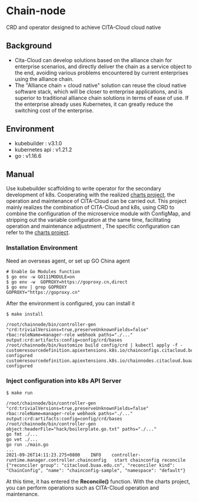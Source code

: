 # Chain-node
CRD and operator designed to achieve CITA-Cloud cloud native

## Background
- Cita-Cloud can develop solutions based on the alliance chain for enterprise scenarios, and directly deliver the chain as a service object to the end, avoiding various problems encountered by current enterprises using the alliance chain.
- The "Alliance chain + cloud native" solution can reuse the cloud native software stack, which will be closer to enterprise applications, and is superior to traditional alliance chain solutions in terms of ease of use. If the enterprise already uses Kubernetes, it can greatly reduce the switching cost of the enterprise.

## Environment
- kubebuilder : v3.1.0
- kubernetes api : v1.21.2
- go : v1.16.6

## Manual
Use kubebuilder scaffolding to write operator for the secondary development of k8s. Cooperating with the realized [charts project](https://github.com/buaa-cita/charts), the operation and maintenance of CITA-Cloud can be carried out. This project mainly realizes the combination of CITA-Cloud and k8s, using CRD to combine the configuration of the microservice module with ConfigMap, and stripping out the variable configuration at the same time, facilitating operation and maintenance adjustment , The specific configuration can refer to the [charts project](https://github.com/buaa-cita/charts).

### Installation Environment
Need an overseas agent, or set up GO China agent
```
# Enable Go Modules function
$ go env -w GO111MODULE=on
$ go env -w  GOPROXY=https://goproxy.cn,direct
$ go env | grep GOPROXY
GOPROXY="https://goproxy.cn"
```
After the environment is configured, you can install it
```
$ make install

/root/chainnode/bin/controller-gen "crd:trivialVersions=true,preserveUnknownFields=false" rbac:roleName=manager-role webhook paths="./..." output:crd:artifacts:config=config/crd/bases
/root/chainnode/bin/kustomize build config/crd | kubectl apply -f -
customresourcedefinition.apiextensions.k8s.io/chainconfigs.citacloud.buaa.edu.cn configured
customresourcedefinition.apiextensions.k8s.io/chainnodes.citacloud.buaa.edu.cn configured
```

### Inject configuration into k8s API Server
```
$ make run

/root/chainnode/bin/controller-gen "crd:trivialVersions=true,preserveUnknownFields=false" rbac:roleName=manager-role webhook paths="./..." output:crd:artifacts:config=config/crd/bases
/root/chainnode/bin/controller-gen object:headerFile="hack/boilerplate.go.txt" paths="./..."
go fmt ./...
go vet ./...
go run ./main.go
...
2021-09-26T14:11:23.275+0800	INFO	controller-runtime.manager.controller.chainconfig	start chainconfig reconcile	{"reconciler group": "citacloud.buaa.edu.cn", "reconciler kind": "ChainConfig", "name": "chainconfig-sample", "namespace": "default"}
```

At this time, it has entered the **Reconcile()** function. With the charts project, you can perform operations such as CITA-Cloud operation and maintenance.
